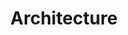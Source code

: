 ---
title: Architecture
description: Explore Polkadot's architecture, including the relay chain, parachains, and system chains, and discover the role each component plays in the broader ecosystem.
hide: 
    - feedback
template: subsection-index-page.html
---